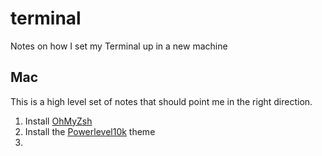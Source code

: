 # terminal
Notes on how I set my Terminal up in a new machine

## Mac
This is a high level set of notes that should point me in the right direction.

1. Install [OhMyZsh](https://ohmyz.sh)
2. Install the [Powerlevel10k](https://github.com/romkatv/powerlevel10k) theme
3. 
